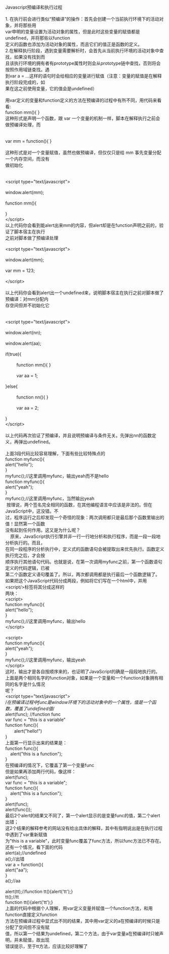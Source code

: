 <br>Javascript预编译和执行过程<br><br>1. 在执行前会进行类似“预编译”的操作：首先会创建一个当前执行环境下的活动对象，并将那些用<br>var申明的变量设置为活动对象的属性，但是此时这些变量的赋值都是undefined，并将那些以function<br>定义的函数也添加为活动对象的属性，而且它们的值正是函数的定义。<br>2.在解释执行阶段，遇到变量需要解析时，会首先从当前执行环境的活动对象中查找，如果没有找到而<br>且该执行环境的拥有者有prototype属性时则会从prototype链中查找，否则将会按照作用域链查找。遇<br>到var a = ...这样的语句时会给相应的变量进行赋值（注意：变量的赋值是在解释执行阶段完成的，如<br>果在这之前使用变量，它的值会是undefined）<br><br>用var定义的变量和function定义的方法在预编译的过程中有所不同，用代码来看看:<br>function mm(){ }<br>这种形式是声明一个函数，跟 var 一个变量的机制一样，脚本在解释执行之前会做预编译处理，而<br><br><br>var mm = function(){ }<br><br>这种形式是对一个变量赋值，虽然也做预编译，但仅仅只是给 mm 事先变量分配一个内存空间，而没有<br>做初始化<br><br><br>&lt;script type="text/javascript"&gt;<br><br>window.alert(mm);<br><br>function mm(){<br><br>}<br>&lt;/script&gt;<br>以上代码你会看到能alert出来mm的内容，但alert却是在function声明之前的，验证了脚本宿主在执行<br>之前对脚本做了预编译处理<br><br>&lt;script type="text/javascript"&gt;<br><br>window.alert(mm);<br><br>var mm = 123;<br><br>&lt;/script&gt;<br><br>以上代码你会看到alert出一个undefined来，说明脚本宿主在执行之前对脚本做了预编译：对mm分配内<br>存空间但并不初始化它<br><br><br>&lt;script type="text/javascript"&gt;<br><br>window.alert(nn);<br><br>window.alert(aa);<br><br>if(true){<br><br>&nbsp;&nbsp;&nbsp;&nbsp;&nbsp;&nbsp;&nbsp;&nbsp; function mm(){ }<br><br>&nbsp;&nbsp;&nbsp;&nbsp;&nbsp;&nbsp;&nbsp;&nbsp; var aa = 1;<br><br>}else{<br><br>&nbsp;&nbsp;&nbsp;&nbsp;&nbsp;&nbsp;&nbsp;&nbsp; function nn(){ }<br><br>&nbsp;&nbsp;&nbsp;&nbsp;&nbsp;&nbsp;&nbsp;&nbsp; var aa = 2;<br><br>}<br>&lt;/script&gt;<br><br>以上代码再次验证了预编译，并且说明预编译与条件无关。先弹出nn的函数定义，再弹出undefined。<br><br>上面3段代码比较容易理解，下面有些比较特殊点的<br>function myfunc(){<br>alert("hello");<br>}<br>myfunc();//这里调用myfunc，输出yeah而不是hello<br>function myfunc(){<br>alert("yeah");<br>}<br>myfunc();//这里调用myfunc，当然输出yeah<br>&nbsp;按理说，两个签名完全相同的函数，在其他编程语言中应该是非法的。但在JavaScript中，这没错。不<br>过，程序运行之后却发现一个奇怪的现象：两次调用都只是最后那个函数里输出的值！显然第一个函数<br>没有起到任何作用。这又是为什么呢？<br>&nbsp;&nbsp;&nbsp; 原来，JavaScript执行引擎并非一行一行地分析和执行程序，而是一段一段地分析执行的。而且，<br>在同一段程序的分析执行中，定义式的函数语句会被提取出来优先执行。函数定义执行完之后，才会按<br>顺序执行其他语句代码。也就是说，在第一次调用myfunc之前，第一个函数语句定义的代码逻辑，已被<br>第二个函数定义语句覆盖了。所以，两次都调用都是执行最后一个函数逻辑了。<br>如果把这个JavaScript代码分成两段，例如将它们写在一个html中，并用&lt;script/&gt;标签将其分成这样的<br>两块：<br>&lt;script&gt;<br>function myfunc(){<br>alert("hello");<br>}<br>myfunc();//这里调用myfunc，输出hello<br>&lt;/script&gt;<br><br>&lt;script&gt;<br>function myfunc(){<br>alert("yeah");<br>}<br>myfunc();//这里调用myfunc，输出yeah<br>&lt;/script&gt;<br>这时，输出才是各自按顺序来的，也证明了JavaScript的确是一段段地执行的。<br>上面是两个相同名字的function对象，如果是一个变量和一个function对象拥有相同的名字是什么情况<br>呢？<br>&lt;script type="text/javascript"&gt;<br>/*在预编译过程中func是window环境下的活动对象中的一个属性，值是一个函数，覆盖了undefined值*/<br>alert(func); //function func<br>var func = "this is a variable"<br>function func(){<br>　　alert("hello!")<br>}<br>上面第一行显示出来的结果是：<br>function func(){<br>&nbsp;&nbsp; &nbsp;alert("this is a function");<br>}<br>在预编译的情况下，它覆盖了第一个变量func<br>但是如果再添加两行代码，像这样：<br>alert(func);<br>var func = "this is a variable";<br>function func(){<br>&nbsp;&nbsp; &nbsp;alert("this is a function");<br>}<br>alert(func);<br>alert(func());<br>最后2个alert的结果又不同了，第一个alert显示的是变量func的值，第二个alert出错；<br>这2个结果的解释参考的网站没有给出具体的解释，其中有指明说出是在执行过程中遇到了var重新赋值<br>为"this is a variable"，此时变量func覆盖了func方法，所以func方法已不存在。<br>还有一个情况，看下面的代码<br>alert(a);//undefined<br>a();//出错<br>var a = function(){<br>alert("aa");<br>}<br>a();//aa<br><br>alert(tt);//function tt(){alert('tt');}<br>tt();//tt<br>function tt(){alert('tt');}<br>上面的代码中根据个人理解，用var定义变量并赋值一个function方法，和用function直接定义function<br>方法在预编译过程中显式出不同的结果，其中用var定义的a在预编译的时候只是分配了空间但不没有赋<br>值，所以第一个结果为undefined，第二个方法，由于var变量a在预编译时只被声明，并未赋值，故出现<br>错误提示，至于tt方法，应该比较好理解了
